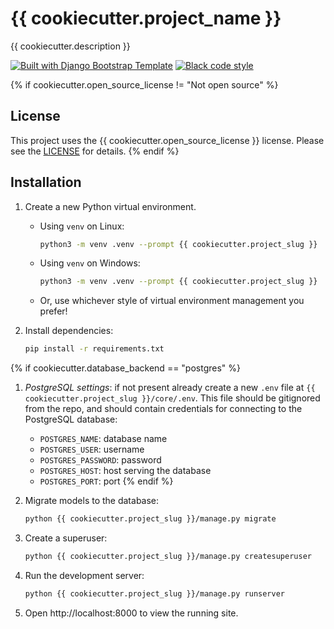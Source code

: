 # {{ cookiecutter.project_name }}

{{ cookiecutter.description }}

[![Built with Django Bootstrap Template](https://img.shields.io/badge/Built%20with-Django%20Bootstrap%20Template-blueviolet.svg)](https://github.com/griceturrble/django-bootstrap-template/) [![Black code style](https://img.shields.io/badge/code%20style-black-000000.svg)](https://github.com/ambv/black)

{% if cookiecutter.open_source_license != "Not open source" %}
## License

This project uses the {{ cookiecutter.open_source_license }} license. Please see the [LICENSE](LICENSE) for details.
{% endif %}

## Installation

1. Create a new Python virtual environment.

   - Using `venv` on Linux:

     ```bash
     python3 -m venv .venv --prompt {{ cookiecutter.project_slug }}
     ```

   - Using `venv` on Windows:

     ```bash
     python3 -m venv .venv --prompt {{ cookiecutter.project_slug }}
     ```

   - Or, use whichever style of virtual environment management you prefer!

1. Install dependencies:

   ```bash
   pip install -r requirements.txt
   ```
{% if cookiecutter.database_backend == "postgres" %}
1. *PostgreSQL settings*: if not present already create a new `.env` file at `{{ cookiecutter.project_slug }}/core/.env`. This file should be gitignored from the repo, and should contain credentials for connecting to the PostgreSQL database:

   - `POSTGRES_NAME`: database name
   - `POSTGRES_USER`: username
   - `POSTGRES_PASSWORD`: password
   - `POSTGRES_HOST`: host serving the database
   - `POSTGRES_PORT`: port
{% endif %}
1. Migrate models to the database:

   ```bash
   python {{ cookiecutter.project_slug }}/manage.py migrate
   ```

1. Create a superuser:

   ```bash
   python {{ cookiecutter.project_slug }}/manage.py createsuperuser
   ```

1. Run the development server:

   ```bash
   python {{ cookiecutter.project_slug }}/manage.py runserver
   ```

1. Open http://localhost:8000 to view the running site.
